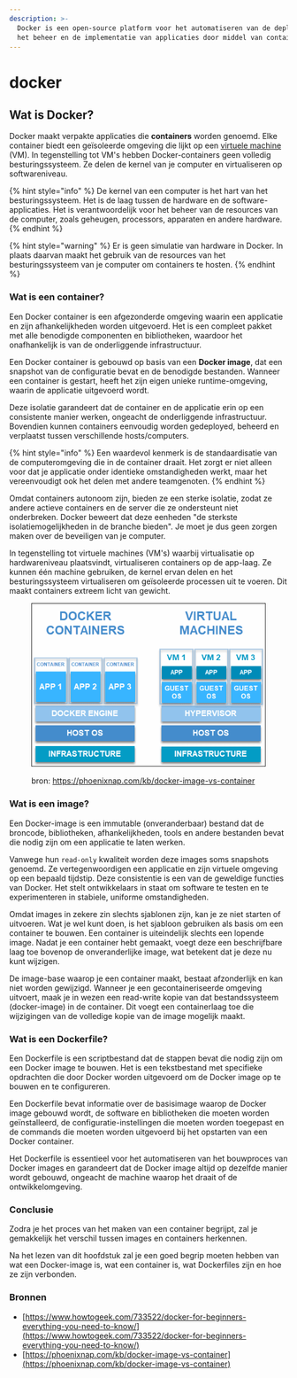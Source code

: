 ```yaml
---
description: >-
  Docker is een open-source platform voor het automatiseren van de deployment,
  het beheer en de implementatie van applicaties door middel van containers.
---
```


# docker

## Wat is Docker?

Docker maakt verpakte applicaties die **containers** worden genoemd. Elke container biedt een geïsoleerde omgeving die lijkt op een [virtuele machine](https://www.vmware.com/topics/glossary/content/virtual-machine.html) (VM). In tegenstelling tot VM's hebben Docker-containers geen volledig besturingssysteem. Ze delen de kernel van je computer en virtualiseren op softwareniveau.

{% hint style="info" %}
De kernel van een computer is het hart van het besturingssysteem. Het is de laag tussen de hardware en de software-applicaties. Het is verantwoordelijk voor het beheer van de resources van de computer, zoals geheugen, processors, apparaten en andere hardware.
{% endhint %}

{% hint style="warning" %}
Er is geen simulatie van hardware in Docker. In plaats daarvan maakt het gebruik van de resources van het besturingssysteem van je computer om containers te hosten.
{% endhint %}

### Wat is een container?

Een Docker container is een afgezonderde omgeving waarin een applicatie en zijn afhankelijkheden worden uitgevoerd. Het is een compleet pakket met alle benodigde componenten en bibliotheken, waardoor het onafhankelijk is van de onderliggende infrastructuur.

Een Docker container is gebouwd op basis van een **Docker image**, dat een snapshot van de configuratie bevat en de benodigde bestanden. Wanneer een container is gestart, heeft het zijn eigen unieke runtime-omgeving, waarin de applicatie uitgevoerd wordt.

Deze isolatie garandeert dat de container en de applicatie erin op een consistente manier werken, ongeacht de onderliggende infrastructuur. Bovendien kunnen containers eenvoudig worden gedeployed, beheerd en verplaatst tussen verschillende hosts/computers.

{% hint style="info" %}
Een waardevol kenmerk is de standaardisatie van de computeromgeving die in de container draait. Het zorgt er niet alleen voor dat je applicatie onder identieke omstandigheden werkt, maar het vereenvoudigt ook het delen met andere teamgenoten.
{% endhint %}

Omdat containers autonoom zijn, bieden ze een sterke isolatie, zodat ze andere actieve containers en de server die ze ondersteunt niet onderbreken. Docker beweert dat deze eenheden "de sterkste isolatiemogelijkheden in de branche bieden". Je moet je dus geen zorgen maken over de beveiligen van je computer.

In tegenstelling tot virtuele machines (VM's) waarbij virtualisatie op hardwareniveau plaatsvindt, virtualiseren containers op de app-laag. Ze kunnen één machine gebruiken, de kernel ervan delen en het besturingssysteem virtualiseren om geïsoleerde processen uit te voeren. Dit maakt containers extreem licht van gewicht.

<figure><img src="../../.gitbook/assets/image (27).png" alt=""><figcaption><p>bron: <a href="https://phoenixnap.com/kb/docker-image-vs-container">https://phoenixnap.com/kb/docker-image-vs-container</a></p></figcaption></figure>

### Wat is een image?

Een Docker-image is een immutable (onveranderbaar) bestand dat de broncode, bibliotheken, afhankelijkheden, tools en andere bestanden bevat die nodig zijn om een applicatie te laten werken.

Vanwege hun `read-only` kwaliteit worden deze images soms snapshots genoemd. Ze vertegenwoordigen een applicatie en zijn virtuele omgeving op een bepaald tijdstip. Deze consistentie is een van de geweldige functies van Docker. Het stelt ontwikkelaars in staat om software te testen en te experimenteren in stabiele, uniforme omstandigheden.

Omdat images in zekere zin slechts sjablonen zijn, kan je ze niet starten of uitvoeren. Wat je wel kunt doen, is het sjabloon gebruiken als basis om een container te bouwen. Een container is uiteindelijk slechts een lopende image. Nadat je een container hebt gemaakt, voegt deze een beschrijfbare laag toe bovenop de onveranderlijke image, wat betekent dat je deze nu kunt wijzigen.

De image-base waarop je een container maakt, bestaat afzonderlijk en kan niet worden gewijzigd. Wanneer je een gecontaineriseerde omgeving uitvoert, maak je in wezen een read-write kopie van dat bestandssysteem (docker-image) in de container. Dit voegt een containerlaag toe die wijzigingen van de volledige kopie van de image mogelijk maakt.

### Wat is een Dockerfile?

Een Dockerfile is een scriptbestand dat de stappen bevat die nodig zijn om een Docker image te bouwen. Het is een tekstbestand met specifieke opdrachten die door Docker worden uitgevoerd om de Docker image op te bouwen en te configureren.

Een Dockerfile bevat informatie over de basisimage waarop de Docker image gebouwd wordt, de software en bibliotheken die moeten worden geïnstalleerd, de configuratie-instellingen die moeten worden toegepast en de commands die moeten worden uitgevoerd bij het opstarten van een Docker container.

Het Dockerfile is essentieel voor het automatiseren van het bouwproces van Docker images en garandeert dat de Docker image altijd op dezelfde manier wordt gebouwd, ongeacht de machine waarop het draait of de ontwikkelomgeving.

### Conclusie

Zodra je het proces van het maken van een container begrijpt, zal je gemakkelijk het verschil tussen images en containers herkennen.

Na het lezen van dit hoofdstuk zal je een goed begrip moeten hebben van wat een Docker-image is, wat een container is, wat Dockerfiles zijn en hoe ze zijn verbonden.

### Bronnen

* [https://www.howtogeek.com/733522/docker-for-beginners-everything-you-need-to-know/](https://www.howtogeek.com/733522/docker-for-beginners-everything-you-need-to-know/)
* [https://phoenixnap.com/kb/docker-image-vs-container](https://phoenixnap.com/kb/docker-image-vs-container)
